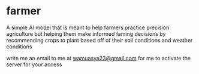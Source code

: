 # farmer
A simple AI model that is meant to help farmers practice precision agriculture but helping them make informed faming decisions by recommending crops to plant based off of their soil conditions and weather conditions

write me an email to me at wamuasya23@gmail.com for me to activate the server for your access
